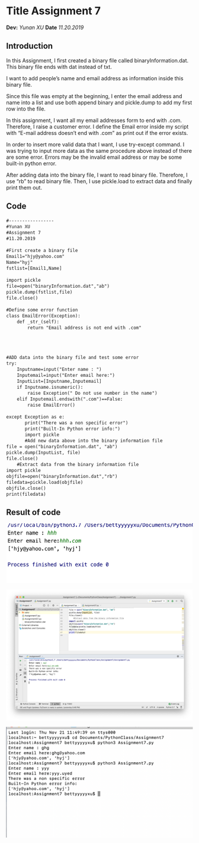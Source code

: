 # Title    Assignment 7
**Dev:** *Yunan XU*
**Date** *11.20.2019*

## Introduction
In this Assignment, I first created a binary file called binaryInformation.dat. This binary file ends with dat instead of txt.

I want to add people’s name and email address as information inside this binary file.

Since this file was empty at the beginning, I enter the email address and name into a list and use both append binary and pickle.dump to add my first row into the file.

In this assignment, I want all my email addresses form to end with .com. Therefore, I raise a customer error. I define the Email error inside my script with “E-mail address doesn’t end with .com” as print out if the error exists.

In order to insert more valid data that I want, I use try-except command. I was trying to input more data as the same procedure above instead of there are some error. Errors may be the invalid email address or may be some built-in python error.

After adding data into the binary file, I want to read binary file. Therefore, I use “rb” to read binary file. Then, I use pickle.load to extract data and finally print them out.

## Code
```
#-----------------
#Yunan XU
#Assignment 7
#11.20.2019

#First create a binary file
Email1="hjy@yahoo.com"
Name="hyj"
fstlist=[Email1,Name]

import pickle
file=open("binaryInformation.dat","ab")
pickle.dump(fstlist,file)
file.close()

#Define some error function
class EmailError(Exception):
    def _str_(self):
        return "Email address is not end with .com"




#ADD data into the binary file and test some error
try:
    Inputname=input("Enter name : ")
    Inputemail=input("Enter email here:")
    InputList=[Inputname,Inputemail]
    if Inputname.isnumeric():
        raise Exception(" Do not use number in the name")
    elif Inputemail.endswith(".com")==False:
        raise EmailError()

except Exception as e:
       print("There was a non specific error")
       print("Built-In Python error info:")
       import pickle
       #Add new data above into the binary information file
file = open("binaryInformation.dat", "ab")
pickle.dump(InputList, file)
file.close()
    #Extract data from the binary information file
import pickle
objfile=open("binaryInformation.dat","rb")
filedata=pickle.load(objfile)
objfile.close()
print(filedata)
```


## Result of code
![Result of code1](https://github.com/Yunanxu0715/IntroToProg-Python-Mod7/blob/master/Screen%20Shot%202019-11-21%20at%2011.48.19%20AM.png)


![Result of code2](https://github.com/Yunanxu0715/IntroToProg-Python-Mod7/blob/master/Screen%20Shot%202019-11-21%20at%2011.49.27%20AM.png)

![Result of code2](https://github.com/Yunanxu0715/IntroToProg-Python-Mod7/blob/master/Screen%20Shot%202019-11-21%20at%2011.51.21%20AM.png)






